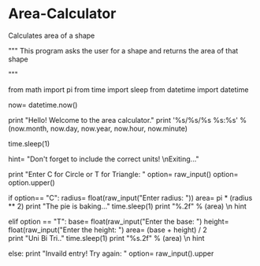 # Area-Calculator
Calculates area of a shape

""" This program asks the user for a shape 
and returns the area of that shape

"""

from math import pi
from time import sleep
from datetime import datetime

now= datetime.now()

print "Hello! Welcome to the area calculator."
print '%s/%s/%s %s:%s' % (now.month, now.day, now.year, now.hour, now.minute)

time.sleep(1)

hint= "Don't forget to include the correct units! \nExiting..."

print "Enter C for Circle or T for Triangle: "
option= raw_input()
option= option.upper()

if option== "C":
    radius= float(raw_input("Enter radius: "))
    area= pi * (radius ** 2)
   	print "The pie is baking..."
   	time.sleep(1)
    print "%.2f" % (area) \n hint
    	
    
elif option == "T":
  	base= float(raw_input("Enter the base: ")
   	height= float(raw_input("Enter the height: ")
    area= (base + height) / 2              
    print "Uni Bi Tri.."
    time.sleep(1)
    print "%s.2f"  % (area) \n hint              
                  
 else:
    print "Invaild entry! Try again: "
    option= raw_input().upper     
